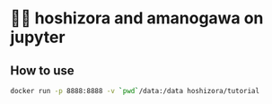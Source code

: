# :stars::milky_way: hoshizora and amanogawa on jupyter

## How to use
```sh
docker run -p 8888:8888 -v `pwd`/data:/data hoshizora/tutorial
```
